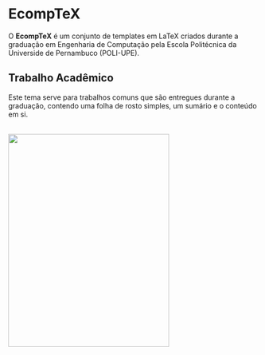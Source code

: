 ﻿EcompTeX
===========================

O **EcompTeX** é um conjunto de templates em LaTeX criados durante a graduação em Engenharia de Computação pela Escola Politécnica da Universide de Pernambuco (POLI-UPE).

## Trabalho Acadêmico

Este tema serve para trabalhos comuns que são entregues durante a graduação, contendo uma folha de rosto simples, um sumário e o conteúdo em si.

<br/>
<img src="http://toribeiro.com/static/img/modelo-trabalho-print.jpg" width="323" height="427" class="img-responsive center-block" />
<br/>

